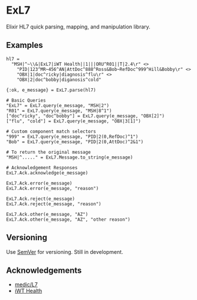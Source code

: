 # ExL7

Elixir HL7 quick parsing, mapping, and manipulation library.

## Examples

    hl7 =
      "MSH|^~\\&|ExL7|iWT Health||1|||ORU^R01||T|2.4\r" <>
        "PID|123^MR~456^AN|AttDoc^888^Ross&Bob~RefDoc^999^Hill&Bobby\r" <>
        "OBX|1|doc^ricky|diagnosis^flu\r" <>
        "OBX|2|doc^bobby|diganosis^cold"

    {:ok, e_message} = ExL7.parse(hl7)

    # Basic Queries
    "ExL7" = ExL7.query(e_message, "MSH|2")
    "R01" = ExL7.query(e_message, "MSH|8^1")
    ["doc^ricky", "doc^bobby"] = ExL7.query(e_message, "OBX[2]")
    ["flu", "cold"] = ExL7.query(e_message, "OBX|3[1]")

    # Custom component match selectors
    "999" = ExL7.query(e_message, "PID|2(0,RefDoc)^1")
    "Bob" = ExL7.query(e_message, "PID|2(0,AttDoc)^2&1")

    # To return the original message
    "MSH|^....." = ExL7.Message.to_string(e_message)

    # Acknowledgement Responses
    ExL7.Ack.acknowledge(e_message)

    ExL7.Ack.error(e_message)
    ExL7.Ack.error(e_message, "reason")

    ExL7.Ack.reject(e_message)
    ExL7.Ack.reject(e_message, "reason")

    ExL7.Ack.other(e_message, "AZ")
    ExL7.Ack.other(e_message, "AZ", "other reason")

## Versioning

Use [SemVer](http://semver.org/) for versioning. Still in development.

## Acknowledgements

- [medic/L7](https://github.com/medic/L7)
- [iWT Health](https://www.iwthealth.com/)
